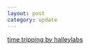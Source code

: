 ```yaml
---
layout: post
category: update
---
```


[time tripping by halleylabs](https://halleylabs.com/track/time-tripping)
